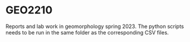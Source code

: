 # GEO2210
Reports and lab work in geomorphology spring 2023. 
The python scripts needs to be run in the same folder as the corresponding CSV files. 
